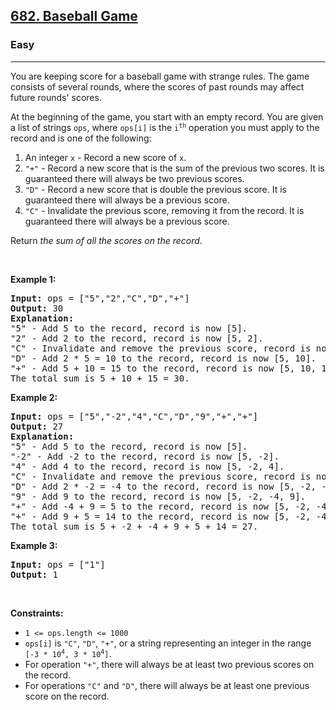 <h2><a href="https://leetcode.com/problems/baseball-game/">682. Baseball Game</a></h2><h3>Easy</h3><hr><div><p>You are keeping score for a baseball game with strange rules. The game consists of several rounds, where the scores of past rounds may affect future rounds' scores.</p>

<p>At the beginning of the game, you start with an empty record. You are given a list of strings <code>ops</code>, where <code>ops[i]</code> is the <code>i<sup>th</sup></code> operation you must apply to the record and is one of the following:</p>

<ol>
	<li>An integer <code>x</code> - Record a new score of <code>x</code>.</li>
	<li><code>"+"</code> - Record a new score that is the sum of the previous two scores. It is guaranteed there will always be two previous scores.</li>
	<li><code>"D"</code> - Record a new score that is double the previous score. It is guaranteed there will always be a previous score.</li>
	<li><code>"C"</code> - Invalidate the previous score, removing it from the record. It is guaranteed there will always be a previous score.</li>
</ol>

<p>Return <em>the sum of all the scores on the record</em>.</p>

<p>&nbsp;</p>
<p><strong>Example 1:</strong></p>

<pre><strong>Input:</strong> ops = ["5","2","C","D","+"]
<strong>Output:</strong> 30
<strong>Explanation:</strong>
"5" - Add 5 to the record, record is now [5].
"2" - Add 2 to the record, record is now [5, 2].
"C" - Invalidate and remove the previous score, record is now [5].
"D" - Add 2 * 5 = 10 to the record, record is now [5, 10].
"+" - Add 5 + 10 = 15 to the record, record is now [5, 10, 15].
The total sum is 5 + 10 + 15 = 30.
</pre>

<p><strong>Example 2:</strong></p>

<pre><strong>Input:</strong> ops = ["5","-2","4","C","D","9","+","+"]
<strong>Output:</strong> 27
<strong>Explanation:</strong>
"5" - Add 5 to the record, record is now [5].
"-2" - Add -2 to the record, record is now [5, -2].
"4" - Add 4 to the record, record is now [5, -2, 4].
"C" - Invalidate and remove the previous score, record is now [5, -2].
"D" - Add 2 * -2 = -4 to the record, record is now [5, -2, -4].
"9" - Add 9 to the record, record is now [5, -2, -4, 9].
"+" - Add -4 + 9 = 5 to the record, record is now [5, -2, -4, 9, 5].
"+" - Add 9 + 5 = 14 to the record, record is now [5, -2, -4, 9, 5, 14].
The total sum is 5 + -2 + -4 + 9 + 5 + 14 = 27.
</pre>

<p><strong>Example 3:</strong></p>

<pre><strong>Input:</strong> ops = ["1"]
<strong>Output:</strong> 1
</pre>

<p>&nbsp;</p>
<p><strong>Constraints:</strong></p>

<ul>
	<li><code>1 &lt;= ops.length &lt;= 1000</code></li>
	<li><code>ops[i]</code> is <code>"C"</code>, <code>"D"</code>, <code>"+"</code>, or a string representing an integer in the range <code>[-3 * 10<sup>4</sup>, 3 * 10<sup>4</sup>]</code>.</li>
	<li>For operation <code>"+"</code>, there will always be at least two previous scores on the record.</li>
	<li>For operations <code>"C"</code> and <code>"D"</code>, there will always be at least one previous score on the record.</li>
</ul></div>